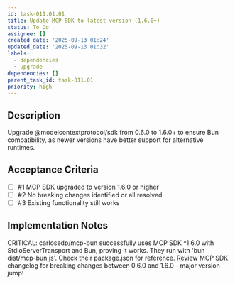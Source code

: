 ```yaml
---
id: task-011.01.01
title: Update MCP SDK to latest version (1.6.0+)
status: To Do
assignee: []
created_date: '2025-09-13 01:24'
updated_date: '2025-09-13 01:32'
labels:
  - dependencies
  - upgrade
dependencies: []
parent_task_id: task-011.01
priority: high
---
```


## Description

Upgrade @modelcontextprotocol/sdk from 0.6.0 to 1.6.0+ to ensure Bun compatibility, as newer versions have better support for alternative runtimes.

## Acceptance Criteria
<!-- AC:BEGIN -->
- [ ] #1 MCP SDK upgraded to version 1.6.0 or higher
- [ ] #2 No breaking changes identified or all resolved
- [ ] #3 Existing functionality still works
<!-- AC:END -->


## Implementation Notes

CRITICAL: carlosedp/mcp-bun successfully uses MCP SDK ^1.6.0 with StdioServerTransport and Bun, proving it works. They run with 'bun dist/mcp-bun.js'. Check their package.json for reference. Review MCP SDK changelog for breaking changes between 0.6.0 and 1.6.0 - major version jump!
